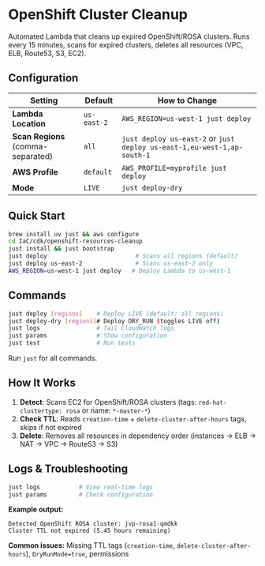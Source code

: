 # OpenShift Cluster Cleanup

Automated Lambda that cleans up expired OpenShift/ROSA clusters. Runs every 15 minutes, scans for expired clusters, deletes all resources (VPC, ELB, Route53, S3, EC2).

## Configuration

| Setting | Default | How to Change |
|---------|---------|---------------|
| **Lambda Location** | `us-east-2` | `AWS_REGION=us-west-1 just deploy` |
| **Scan Regions** (comma-separated) | `all` | `just deploy us-east-2` or `just deploy us-east-1,eu-west-1,ap-south-1` |
| **AWS Profile** | `default` | `AWS_PROFILE=myprofile just deploy` |
| **Mode** | `LIVE` | `just deploy-dry` |

## Quick Start

```bash
brew install uv just && aws configure
cd IaC/cdk/openshift-resources-cleanup
just install && just bootstrap
just deploy                         # Scans all regions (default)
just deploy us-east-2               # Scans us-east-2 only
AWS_REGION=us-west-1 just deploy   # Deploy Lambda to us-west-1
```

## Commands

```bash
just deploy [regions]    # Deploy LIVE (default: all regions)
just deploy-dry [regions]# Deploy DRY_RUN (toggles LIVE off)
just logs                # Tail CloudWatch logs
just params              # Show configuration
just test                # Run tests
```

Run `just` for all commands.

## How It Works

1. **Detect**: Scans EC2 for OpenShift/ROSA clusters (tags: `red-hat-clustertype: rosa` or name: `*-master-*`)
2. **Check TTL**: Reads `creation-time` + `delete-cluster-after-hours` tags, skips if not expired
3. **Delete**: Removes all resources in dependency order (instances → ELB → NAT → VPC → Route53 → S3)

## Logs & Troubleshooting

```bash
just logs           # View real-time logs
just params         # Check configuration
```

**Example output:**
```
Detected OpenShift ROSA cluster: jvp-rosa1-qmdkk
Cluster TTL not expired (5.45 hours remaining)
```

**Common issues:** Missing TTL tags (`creation-time`, `delete-cluster-after-hours`), `DryRunMode=true`, permissions
